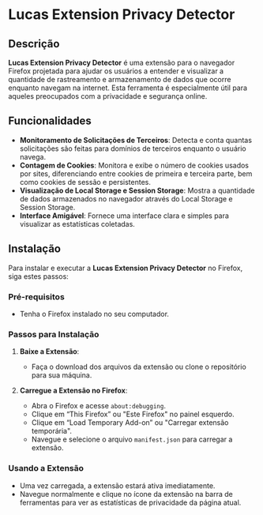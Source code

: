 # Lucas Extension Privacy Detector

## Descrição
**Lucas Extension Privacy Detector** é uma extensão para o navegador Firefox projetada para ajudar os usuários a entender e visualizar a quantidade de rastreamento e armazenamento de dados que ocorre enquanto navegam na internet. Esta ferramenta é especialmente útil para aqueles preocupados com a privacidade e segurança online.

## Funcionalidades
- **Monitoramento de Solicitações de Terceiros**: Detecta e conta quantas solicitações são feitas para domínios de terceiros enquanto o usuário navega.
- **Contagem de Cookies**: Monitora e exibe o número de cookies usados por sites, diferenciando entre cookies de primeira e terceira parte, bem como cookies de sessão e persistentes.
- **Visualização de Local Storage e Session Storage**: Mostra a quantidade de dados armazenados no navegador através do Local Storage e Session Storage.
- **Interface Amigável**: Fornece uma interface clara e simples para visualizar as estatísticas coletadas.

## Instalação
Para instalar e executar a **Lucas Extension Privacy Detector** no Firefox, siga estes passos:

### Pré-requisitos
- Tenha o Firefox instalado no seu computador.

### Passos para Instalação
1. **Baixe a Extensão**:
   - Faça o download dos arquivos da extensão ou clone o repositório para sua máquina.

2. **Carregue a Extensão no Firefox**:
   - Abra o Firefox e acesse `about:debugging`.
   - Clique em “This Firefox” ou "Este Firefox" no painel esquerdo.
   - Clique em “Load Temporary Add-on” ou "Carregar extensão temporária".
   - Navegue e selecione o arquivo `manifest.json` para carregar a extensão.

### Usando a Extensão
- Uma vez carregada, a extensão estará ativa imediatamente.
- Navegue normalmente e clique no ícone da extensão na barra de ferramentas para ver as estatísticas de privacidade da página atual.

